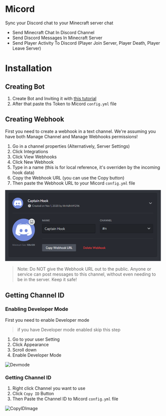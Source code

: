 # Micord
 Sync your Discord chat to your Minecraft server chat

- Send Minecraft Chat In Discord Channel
- Send Discord Messages In Minecraft Server
- Send Player Activity To Discord (Player Join Server, Player Death, Player Leave Server)

# Installation
## Creating Bot
1. Create Bot and Inviting it with [this tutorial](https://discordpy.readthedocs.io/en/latest/discord.html)
2. After that paste ths Token to Micord ```config.yml``` file
## Creating Webhook
First you need to create a webhook in a text channel. We're assuming you have both Manage Channel and Manage Webhooks permissions!

1. Go in a channel properties (Alternatively, Server Settings)
2. Click Integrations
3. Click View Webhooks
4. Click New Webhook
5. Type in a name (this is for local reference, it's overriden by the incoming hook data)
6. Copy the Webhook URL (you can use the Copy button)
7. Then paste the Webhook URL to your Micord ```config.yml``` file

![Webhook Images](/guide/webhook.png)

> Note: Do NOT give the Webhook URL out to the public. Anyone or service can post messages to this channel, without even needing to be in the server. Keep it safe!
## Getting Channel ID
### Enabling Developer Mode
First you need to enable Developer mode
> if you have Developer mode enabled skip this step
1. Go to your user Setting
2. Click Appearance
3. Scroll down
4. Enable Developer Mode

![Devmode](https://support.discord.com/hc/article_attachments/360058190591/Capture6.jpg)
### Getting Channel ID
1. Right click Channel you want to use
2. Click ``Copy ID`` Button
3. Then Paste the Channel ID to Micord ``config.yml`` file

![CopyIDImage](https://support.discord.com/hc/article_attachments/115002742811/mceclip1.png)
